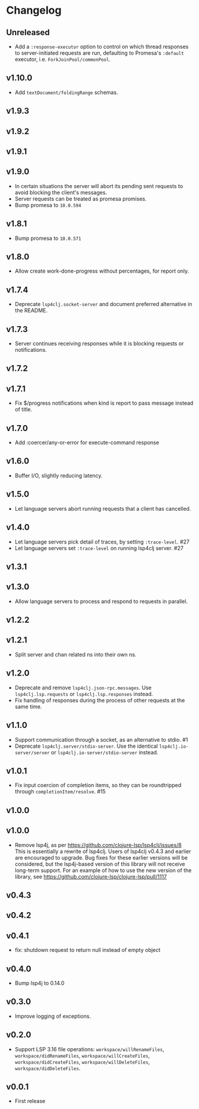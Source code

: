 # Changelog

## Unreleased

- Add a `:response-executor` option to control on which thread responses to
  server-initiated requests are run, defaulting to Promesa's `:default`
  executor, i.e. `ForkJoinPool/commonPool`.

## v1.10.0

- Add `textDocument/foldingRange` schemas.

## v1.9.3

## v1.9.2

## v1.9.1

## v1.9.0

- In certain situations the server will abort its pending sent requests to avoid
  blocking the client's messages.
- Server requests can be treated as promesa promises.
- Bump promesa to `10.0.594`

## v1.8.1

- Bump promesa to `10.0.571`

## v1.8.0

- Allow create work-done-progress without percentages, for report only.

## v1.7.4

- Deprecate `lsp4clj.socket-server` and document preferred alternative in the README.

## v1.7.3

- Server continues receiving responses while it is blocking requests or notifications.

## v1.7.2

## v1.7.1

- Fix $/progress notifications when kind is report to pass message instead of title.

## v1.7.0

- Add :coercer/any-or-error for execute-command response

## v1.6.0

- Buffer I/O, slightly reducing latency.

## v1.5.0

- Let language servers abort running requests that a client has cancelled.

## v1.4.0

- Let language servers pick detail of traces, by setting `:trace-level`. #27
- Let language servers set `:trace-level` on running lsp4clj server. #27

## v1.3.1

## v1.3.0

- Allow language servers to process and respond to requests in parallel.

## v1.2.2

## v1.2.1

- Split server and chan related ns into their own ns.

## v1.2.0

- Deprecate and remove `lsp4clj.json-rpc.messages`. Use `lsp4clj.lsp.requests` or `lsp4clj.lsp.responses` instead.
- Fix handling of responses during the process of other requests at the same time.

## v1.1.0

- Support communication through a socket, as an alternative to stdio. #1
- Deprecate `lsp4clj.server/stdio-server`. Use the identical `lsp4clj.io-server/server` or `lsp4clj.io-server/stdio-server` instead.

## v1.0.1

- Fix input coercion of completion items, so they can be roundtripped through `completionItem/resolve`. #15

## v1.0.0

## v1.0.0

- Remove lsp4j, as per https://github.com/clojure-lsp/lsp4clj/issues/8
This is essentially a rewrite of lsp4clj. Users of lsp4clj v0.4.3 and earlier
are encouraged to upgrade. Bug fixes for these earlier versions will be
considered, but the lsp4j-based version of this library will not receive
long-term support. For an example of how to use the new version of the library,
see https://github.com/clojure-lsp/clojure-lsp/pull/1117

## v0.4.3

## v0.4.2

## v0.4.1

- fix: shutdown request to return null instead of empty object

## v0.4.0

- Bump lsp4j to 0.14.0

## v0.3.0

- Improve logging of exceptions.

## v0.2.0

- Support LSP 3.16 file operations: `workspace/willRenameFiles`, `workspace/didRenameFiles`,
`workspace/willCreateFiles`, `workspace/didCreateFiles`, `workspace/willDeleteFiles`, `workspace/didDeleteFiles`.

## v0.0.1

- First release
